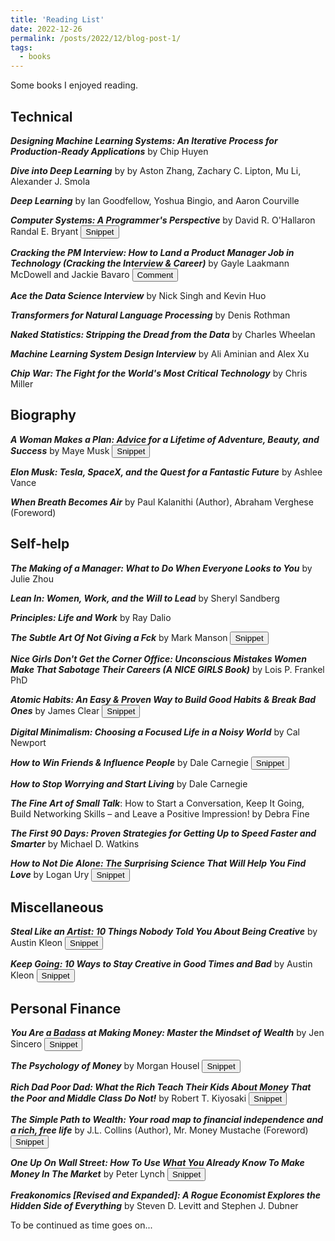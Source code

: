 ```yaml
---
title: 'Reading List'
date: 2022-12-26
permalink: /posts/2022/12/blog-post-1/
tags:
  - books
---
```


<style>
.mycomment {
  width: 100%;
  padding: 25px;
  background-color: #FFFAF0;
  font-size: 1em;
  box-sizing: border-box;
  margin-bottom: 20px;
}

.snippet {
  width: 100%;
  padding: 25px;
  background-color: #FFFAF0;
  font-size: 1em;
  box-sizing: border-box;
  margin-bottom: 20px;
  font-family: Papyrus;
}

.hidden {
  display: none;
}
</style>


Some books I enjoyed reading.

Technical
------
***Designing Machine Learning Systems: An Iterative Process for Production-Ready Applications*** by Chip Huyen

***Dive into Deep Learning*** by by Aston Zhang, Zachary C. Lipton, Mu Li, Alexander J. Smola

***Deep Learning*** by Ian Goodfellow, Yoshua Bingio, and Aaron Courville

***Computer Systems: A Programmer's Perspective*** by David R. O'Hallaron Randal E. Bryant <button onclick="myFunction('csapp')">Snippet</button>

<div id="csapp" class="hidden">
<p class="snippet">
In fact, we believe that the only way to learn systems is to do systems, either working on concrete problems or writing and running programs on real systems.
</p>
</div>

***Cracking the PM Interview: How to Land a Product Manager Job in Technology (Cracking the Interview & Career)*** by Gayle Laakmann McDowell and Jackie Bavaro <button onclick="myFunction('glm')">Comment</button>

<div id="glm" class="hidden">
<p class="mycomment">I find the best instructions for behavior questions in this book.</p>
</div>

***Ace the Data Science Interview*** by Nick Singh and Kevin Huo

***Transformers for Natural Language Processing*** by Denis Rothman

***Naked Statistics: Stripping the Dread from the Data*** by Charles Wheelan

***Machine Learning System Design Interview*** by Ali Aminian and Alex Xu

***Chip War: The Fight for the World's Most Critical Technology*** by Chris Miller

Biography
------
***A Woman Makes a Plan: Advice for a Lifetime of Adventure, Beauty, and Success*** by Maye Musk <button onclick="myFunction('mm')">Snippet</button>
<div id="mm" class="hidden">
<p class="snippet">You don't always have to follow what is expected of you. You can go your own way. I learned this lesson as a child and have used it in adulthood. After I got my dietetics degree and fell pregnant, I couldn't go looking for a job, so I started my private practice. this was frowned upon by my colleagues, as they said I should spend at least five years in a hospital before I start my own practice. I didn't have that option, and I really enjoyed helping people eat better. That would be the reason I could move around the world and start my nutrition practice all over again, again, and again. Moving is hell, but I guess I'm always willing to try something that could be fun or exciting. <br><br>
If you are doing the same thing ever day of your life, staying in the same job, living in the same place, and you are happy, you can stay that way. <br><br>
If you are restless or unhappy, and want to make a change, start researching what you can do, where you can live, and what job would be the most satisfying for you. Learning about new places and mixing with new people can broaden your mind and make you happier.
</p>
</div>

***Elon Musk: Tesla, SpaceX, and the Quest for a Fantastic Future*** by Ashlee Vance

***When Breath Becomes Air*** by Paul Kalanithi (Author), Abraham Verghese (Foreword)


Self-help
------
***The Making of a Manager: What to Do When Everyone Looks to You*** by Julie Zhou

***Lean In: Women, Work, and the Will to Lead*** by Sheryl Sandberg

***Principles: Life and Work*** by Ray Dalio

***The Subtle Art Of Not Giving a Fck*** by Mark Manson <button onclick="myFunction('mm_2')">Snippet</button>

<div id="mm_2" class="hidden">
<p class="snippet">What determines your success isn't, "What do you want to enjoy?" The relevant question is, "What pain do you want to sustain?" The path to happiness is a path full of shitheaps and shame.</p>
<p class="snippet">See: it's a never-ending upward spiral. And if you think at any point you're allowed to stop climbing, I'm afraid you're missing the point. Because the joy is in the climb itself.</p>
</div>

***Nice Girls Don't Get the Corner Office: Unconscious Mistakes Women Make That Sabotage Their Careers (A NICE GIRLS Book)*** by Lois P. Frankel PhD

***Atomic Habits: An Easy & Proven Way to Build Good Habits & Break Bad Ones*** by James Clear <button onclick="myFunction('jc')">Snippet</button>

<div id="jc" class="hidden">
<p class="snippet">Variable rewards or not, no habit will stay interesting forever. At some pointsm everyone faces the same challenge on the journey of self-improvement: you have to fall in love with the boredom.</p>
</div>

***Digital Minimalism: Choosing a Focused Life in a Noisy World*** by Cal Newport

***How to Win Friends & Influence People*** by Dale Carnegie <button onclick="myFunction('dc')">Snippet</button>

<div id="dc" class="hidden">
<p class="snippet">..., after years of observation and experience, that the highest-paid personnel in engineering are frequently not those who know the most about engineering... But the person who has technical knowledge <em>plus</em> the ability to express ideas, to assume leadership, and to arouse enthusiasm among people--that person is headed for higher earning power.</p>
</div>

***How to Stop Worrying and Start Living*** by Dale Carnegie

***The Fine Art of Small Talk***: How to Start a Conversation, Keep It Going, Build Networking Skills – and Leave a Positive Impression! by Debra Fine

***The First 90 Days: Proven Strategies for Getting Up to Speed Faster and Smarter*** by Michael D. Watkins

***How to Not Die Alone: The Surprising Science That Will Help You Find Love*** by Logan Ury <button onclick="myFunction('lu')">Snippet</button>

<div id="lu" class="hidden">
<p class="snippet">Superficial qualities like looks and money matter less for long-term relationship success than people think they do because lust fades and people adapt to their circumstances. The same goes for shared hobbies and similar personalities.<br><br>
A great long-term partner is loyal, kind, and emotionally stable, a person with whom you can grow, make hard decisions, and fight constructively. <br><br>
In the end, a relationship is about what happens when the two of you come together. Focus on the side of you this person brings out, because that's who you'll be whenever you're with them... If you ever find that you’re the most talented person in the room, you need to find another room.
</p>
</div>

Miscellaneous
------

***Steal Like an Artist: 10 Things Nobody Told You About Being Creative*** by Austin Kleon
<button onclick="myFunction('slar')">Snippet</button>

<div id="slar" class="hidden">
<p class="snippet">
Every new idea is just a mashup or a remix of one or more previous ideas. <br><br>
I think it’s good to have a lot of projects going at once so you can bounce between them. When you get sick of one project, move over to another, and when you’re sick of that one, move back to the project you left. Practice productive procrastination. <br><br>
If there was a secret formula for becoming known, I would give it to you. But there’s only one not-so-secret formula that I know: Do good work and share it with people. <br><br>
You need to spend some time in another land, among people that do things differently than you. Travel makes the world look new, and when the world looks new, our brains work harder. <br><br>
Find the most talented person in the room, and if it’s not you, go stand next to him. Hang out with him. Try to be helpful. <br><br>
Telling yourself you have all the time in the world, all the money in the world, all the colors in the palette, anything you want—that just kills creativity... Nothing is more paralyzing than the idea of limitless possibilities. The idea that you can do anything is absolutely terrifying. The way to get over creative block is to simply place some constraints on yourself.
</p>
</div>

***Keep Going: 10 Ways to Stay Creative in Good Times and Bad*** by Austin Kleon
<button onclick="myFunction('kg10')">Snippet</button>

<div id="kg10" class="hidden">
<p class="snippet">
There are no rules, of course. Life is an art, not a science. Your mileage may vary. Take what you need and leave the rest. Keep going and take care of yourself. I'll do the same. <br><br>
Every Day is Ground Hog Day.
</p>
</div>

Personal Finance
------

***You Are a Badass at Making Money: Master the Mindset of Wealth*** by Jen Sincero <button onclick="myFunction('js')">Snippet</button>

<div id="js" class="hidden">
<p class="snippet">A healthy desire for wealth is not greed, it's a desire for life.</p>
</div>

***The Psychology of Money*** by Morgan Housel <button onclick="myFunction('mh')">Snippet</button>

<div id="mh" class="hidden">
<p class="snippet">Some people are born into families that encourage educations; others are against it. some are born into flourishing economies encouraging of entrepreneurship; others are born into war and destitution. I want you to be successful, and I want you to earn it. But realize that not all success is due to hard work, and not all poverty is due to laziness. Keep this in mind when judging people, including yourself.</p>
</div>

***Rich Dad Poor Dad: What the Rich Teach Their Kids About Money That the Poor and Middle Class Do Not!*** by Robert T. Kiyosaki <button onclick="myFunction('rtk')">Snippet</button>

<div id="rtk" class="hidden">
<p class="snippet">Life pushes all of us around. Some give up. Others fight. A few learn the lesson and move on. They welcome life pushing them around. To these few people, it means they need and want to learn something. They learn and move on. Most quit, and a few like you fight.</p>
<p class="snippet">The world pushes people around not because other people are bullies, but because the individual lacks internal controls and discipline. People who lack internal fortitude often becomes victims of those who have self discipline.</p>
<p class="snippet">The three most important management skills necessary to start your own business are: 1. Management of cash flow. 2. Management of people. 3. Management of personal time.</p>
</div>

***The Simple Path to Wealth: Your road map to financial independence and a rich, free life*** by J.L. Collins (Author), Mr. Money Mustache (Foreword) <button onclick="myFunction('jlc')">Snippet</button>

<div id="jlc" class="hidden">
<p class="snippet">Money can buy many things, but nothing more valuable than your freedom.</p>
</div>

***One Up On Wall Street: How To Use What You Already Know To Make Money In The Market*** by Peter Lynch <button onclick="myFunction('pl')">Snippet</button>

<div id="pl" class="hidden">
<p class="snippet">It's also important to be able to make decisions without complete or perfect information. Things are almost never clear on Wall Street, or when they are, then it's too late to profit from them. The scientific mind that needs to know all the data will be thwarted here.</p>
<p class="snippet">When E.F. Hutton talks, everybody is supposed to be listening, but that's just the problem. Everybody ought to be trying to fall asleep. When it comes to predicting the market, the important skill here is not listening, it's snoring. The trick is not to learn to trust your gut feelings, but rather to discipline yourself to ignore them. Stand by your stocks as long as the fundamental story of the company hasn't changed.</p>
</div>

***Freakonomics [Revised and Expanded]: A Rogue Economist Explores the Hidden Side of Everything*** by Steven D. Levitt and Stephen J. Dubner

To be continued as time goes on...

<script>
function myFunction(elementId) {
  var element = document.getElementById(elementId);
  element.classList.toggle("toggletext");
  element.classList.toggle("hidden");
}
</script>